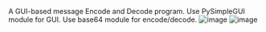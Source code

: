 A GUI-based message Encode and Decode program. Use PySimpleGUI module for GUI. Use base64 module for encode/decode.
![image](https://user-images.githubusercontent.com/108894019/210173062-66ff045c-ed43-4187-b234-b1a26b2fd872.png)
![image](https://user-images.githubusercontent.com/108894019/210173069-212151bd-be45-40c3-8cc2-781ee6422c2d.png)
